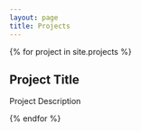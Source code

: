 ```yaml
---
layout: page
title: Projects
---
```

<head>
<script src="https://ajax.microsoft.com/ajax/jquery/jquery-1.4.2.min.js" type="text/javascript"></script>
<script src="/js/projects.js"></script>
</head>


{% for project in site.projects %}

<div id="github" data-repo="{{ project.repo }}" data-user="{{ project.user }}">
<h2 class="project-title">Project Title</h2>
<p class="project-description">Project Description</p>
</div>
{% endfor %}
